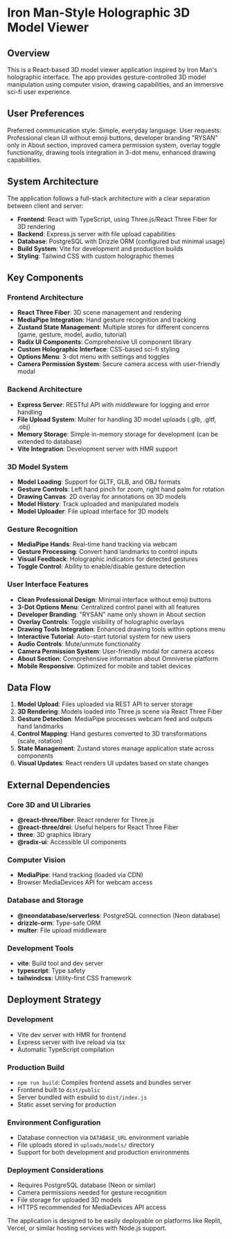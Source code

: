 # Iron Man-Style Holographic 3D Model Viewer

## Overview

This is a React-based 3D model viewer application inspired by Iron Man's holographic interface. The app provides gesture-controlled 3D model manipulation using computer vision, drawing capabilities, and an immersive sci-fi user experience.

## User Preferences

Preferred communication style: Simple, everyday language.
User requests: Professional clean UI without emoji buttons, developer branding "RYSAN" only in About section, improved camera permission system, overlay toggle functionality, drawing tools integration in 3-dot menu, enhanced drawing capabilities.

## System Architecture

The application follows a full-stack architecture with a clear separation between client and server:

- **Frontend**: React with TypeScript, using Three.js/React Three Fiber for 3D rendering
- **Backend**: Express.js server with file upload capabilities
- **Database**: PostgreSQL with Drizzle ORM (configured but minimal usage)
- **Build System**: Vite for development and production builds
- **Styling**: Tailwind CSS with custom holographic themes

## Key Components

### Frontend Architecture
- **React Three Fiber**: 3D scene management and rendering
- **MediaPipe Integration**: Hand gesture recognition and tracking
- **Zustand State Management**: Multiple stores for different concerns (game, gesture, model, audio, tutorial)
- **Radix UI Components**: Comprehensive UI component library
- **Custom Holographic Interface**: CSS-based sci-fi styling
- **Options Menu**: 3-dot menu with settings and toggles
- **Camera Permission System**: Secure camera access with user-friendly modal

### Backend Architecture
- **Express Server**: RESTful API with middleware for logging and error handling
- **File Upload System**: Multer for handling 3D model uploads (.glb, .gltf, .obj)
- **Memory Storage**: Simple in-memory storage for development (can be extended to database)
- **Vite Integration**: Development server with HMR support

### 3D Model System
- **Model Loading**: Support for GLTF, GLB, and OBJ formats
- **Gesture Controls**: Left hand pinch for zoom, right hand palm for rotation
- **Drawing Canvas**: 2D overlay for annotations on 3D models
- **Model History**: Track uploaded and manipulated models
- **Model Uploader**: File upload interface for 3D models

### Gesture Recognition
- **MediaPipe Hands**: Real-time hand tracking via webcam
- **Gesture Processing**: Convert hand landmarks to control inputs
- **Visual Feedback**: Holographic indicators for detected gestures
- **Toggle Control**: Ability to enable/disable gesture detection

### User Interface Features
- **Clean Professional Design**: Minimal interface without emoji buttons
- **3-Dot Options Menu**: Centralized control panel with all features
- **Developer Branding**: "RYSAN" name only shown in About section
- **Overlay Controls**: Toggle visibility of holographic overlays
- **Drawing Tools Integration**: Enhanced drawing tools within options menu
- **Interactive Tutorial**: Auto-start tutorial system for new users
- **Audio Controls**: Mute/unmute functionality
- **Camera Permission System**: User-friendly modal for camera access
- **About Section**: Comprehensive information about Omniverse platform
- **Mobile Responsive**: Optimized for mobile and tablet devices

## Data Flow

1. **Model Upload**: Files uploaded via REST API to server storage
2. **3D Rendering**: Models loaded into Three.js scene via React Three Fiber
3. **Gesture Detection**: MediaPipe processes webcam feed and outputs hand landmarks
4. **Control Mapping**: Hand gestures converted to 3D transformations (scale, rotation)
5. **State Management**: Zustand stores manage application state across components
6. **Visual Updates**: React renders UI updates based on state changes

## External Dependencies

### Core 3D and UI Libraries
- **@react-three/fiber**: React renderer for Three.js
- **@react-three/drei**: Useful helpers for React Three Fiber
- **three**: 3D graphics library
- **@radix-ui**: Accessible UI components

### Computer Vision
- **MediaPipe**: Hand tracking (loaded via CDN)
- Browser MediaDevices API for webcam access

### Database and Storage
- **@neondatabase/serverless**: PostgreSQL connection (Neon database)
- **drizzle-orm**: Type-safe ORM
- **multer**: File upload middleware

### Development Tools
- **vite**: Build tool and dev server
- **typescript**: Type safety
- **tailwindcss**: Utility-first CSS framework

## Deployment Strategy

### Development
- Vite dev server with HMR for frontend
- Express server with live reload via tsx
- Automatic TypeScript compilation

### Production Build
- `npm run build`: Compiles frontend assets and bundles server
- Frontend built to `dist/public`
- Server bundled with esbuild to `dist/index.js`
- Static asset serving for production

### Environment Configuration
- Database connection via `DATABASE_URL` environment variable
- File uploads stored in `uploads/models/` directory
- Support for both development and production environments

### Deployment Considerations
- Requires PostgreSQL database (Neon or similar)
- Camera permissions needed for gesture recognition
- File storage for uploaded 3D models
- HTTPS recommended for MediaDevices API access

The application is designed to be easily deployable on platforms like Replit, Vercel, or similar hosting services with Node.js support.